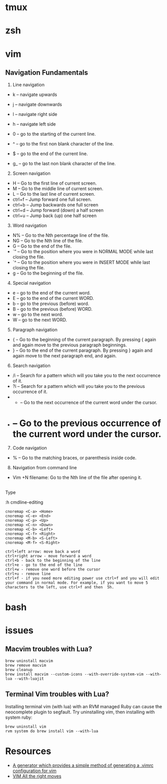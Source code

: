 # tmux

# zsh

# vim

## Navigation Fundamentals
1. Line navigation
  - k – navigate upwards
  - j – navigate downwards
  - l – navigate right side
  - h – navigate left side

  - 0 – go to the starting of the current line.
  - ^ – go to the first non blank character of the line.
  - $ – go to the end of the current line.
  - g_ – go to the last non blank character of the line.
2. Screen navigation
  - H – Go to the first line of current screen.
  - M – Go to the middle line of current screen.
  - L – Go to the last line of current screen.
  - ctrl+f – Jump forward one full screen.
  - ctrl+b – Jump backwards one full screen
  - ctrl+d – Jump forward (down) a half screen
  - ctrl+u – Jump back (up) one half screen
3. Word navigation
  - N% – Go to the Nth percentage line of the file.
  - NG – Go to the Nth line of the file.
  - G – Go to the end of the file.
  - `” – Go to the position where you were in NORMAL MODE while last closing the file.
  - `^ – Go to the position where you were in INSERT MODE while last closing the file.
  - g – Go to the beginning of the file.
4. Special navigation
  - e – go to the end of the current word.
  - E – go to the end of the current WORD.
  - b – go to the previous (before) word.
  - B – go to the previous (before) WORD.
  - w – go to the next word.
  - W – go to the next WORD.
5. Paragraph navigation
  - { – Go to the beginning of the current paragraph. By pressing { again and again move to the previous paragraph beginnings.
  - } – Go to the end of the current paragraph. By pressing  } again and again move to the next paragraph end, and again.
6. Search navigation
  - /i – Search for a pattern which will you take you to the next occurrence of it.
  - ?i – Search for a pattern which will you take you to the previous occurrence of it.
  - * – Go to the next occurrence of the current word under the cursor.
  - # – Go to the previous occurrence of the current word under the cursor.
7. Code navigation
  - % – Go to the matching braces, or parenthesis inside code.
8. Navigation from command line
  - Vim +N filename: Go to the Nth line of the file after opening it.

##
Type

:h cmdline-editing

```
cnoremap <C-a> <Home>
cnoremap <C-e> <End>
cnoremap <C-p> <Up>
cnoremap <C-n> <Down>
cnoremap <C-b> <Left>
cnoremap <C-f> <Right>
cnoremap <M-b> <S-Left>
cnoremap <M-f> <S-Right>
```

```
ctrl+left arrow: move back a word
ctrl+right arrow - move forward a word
ctrl+b - back to the beginning of the line
ctrl+e - go to the end of the line
ctrl+w - remove one word before the cursor
ctrl+u - remove line
ctrl+f - if you need more editing power use ctrl+f and you will edit your command in normal mode. For example, if you want to move 5 characters to the left, use ctrl+f and then  5h.
```

# bash

# issues

## Macvim troubles with Lua?

```
brew uninstall macvim
brew remove macvim
brew cleanup
brew install macvim --custom-icons --with-override-system-vim --with-lua --with-luajit
```

## Terminal Vim troubles with Lua?

Installing terminal vim (with lua) with an RVM managed Ruby can cause the neocomplete plugin to segfault. Try uninstalling vim, then installing with system ruby:

```
brew uninstall vim
rvm system do brew install vim --with-lua
```

# Resources
- [A generator which provides a simple method of generating a .vimrc configuration for vim](http://vim-bootstrap.com/)
- [VIM All the right moves](http://vim.wikia.com/wiki/All_the_right_moves)
